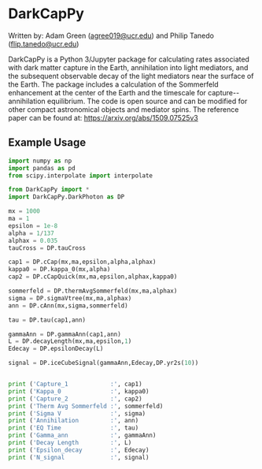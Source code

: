 # DarkCapPy

Written by: Adam Green (agree019@ucr.edu) and Philip Tanedo (flip.tanedo@ucr.edu)

DarkCapPy is a Python 3/Jupyter package for calculating rates associated with dark matter capture in the Earth, annihilation into light mediators, and the subsequent observable decay of the light mediators near the surface of the Earth. The package includes a calculation of the Sommerfeld enhancement at the center of the Earth and the timescale for capture--annihilation equilibrium. The code is open source and can be modified for other compact astronomical objects and mediator spins. The reference paper can be found at: https://arxiv.org/abs/1509.07525v3

## Example Usage

```python
import numpy as np
import pandas as pd
from scipy.interpolate import interpolate

from DarkCapPy import *
import DarkCapPy.DarkPhoton as DP

mx = 1000
ma = 1
epsilon = 1e-8
alpha = 1/137
alphax = 0.035
tauCross = DP.tauCross

cap1 = DP.cCap(mx,ma,epsilon,alpha,alphax)
kappa0 = DP.kappa_0(mx,alpha)
cap2 = DP.cCapQuick(mx,ma,epsilon,alphax,kappa0)

sommerfeld = DP.thermAvgSommerfeld(mx,ma,alphax)
sigma = DP.sigmaVtree(mx,ma,alphax)
ann = DP.cAnn(mx,sigma,sommerfeld)

tau = DP.tau(cap1,ann)

gammaAnn = DP.gammaAnn(cap1,ann)
L = DP.decayLength(mx,ma,epsilon,1)
Edecay = DP.epsilonDecay(L)

signal = DP.iceCubeSignal(gammaAnn,Edecay,DP.yr2s(10))


print ('Capture_1            :', cap1)
print ('Kappa_0              :', kappa0)
print ('Capture_2            :', cap2)
print ('Therm Avg Sommerfeld :', sommerfeld)
print ('Sigma V              :', sigma)
print ('Annihilation         :', ann)
print ('EQ Time              :', tau)
print ('Gamma_ann            :', gammaAnn)
print ('Decay Length         :', L)
print ('Epsilon_decay        :', Edecay)
print ('N_signal             :', signal)
```
